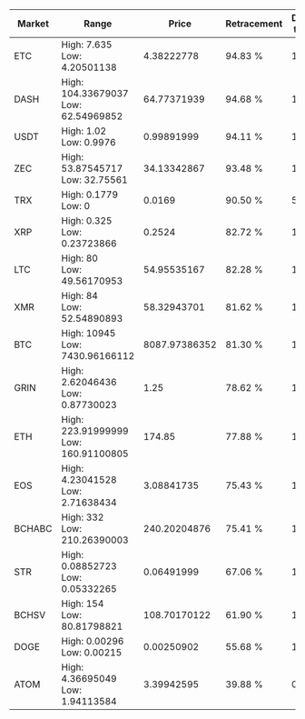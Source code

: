 | Market | Range | Price| Retracement | Doubles to 50% |
| --- | --- | --- | --- | --- |
| ETC | High: 7.635<br />Low: 4.20501138 | 4.38222778 | 94.83 % | 1.35 |
| DASH | High: 104.33679037<br />Low: 62.54969852 | 64.77371939 | 94.68 % | 1.29 |
| USDT | High: 1.02<br />Low: 0.9976 | 0.99891999 | 94.11 % | 1.01 |
| ZEC | High: 53.87545717<br />Low: 32.75561 | 34.13342867 | 93.48 % | 1.27 |
| TRX | High: 0.1779<br />Low: 0 | 0.0169 | 90.50 % | 5.26 |
| XRP | High: 0.325<br />Low: 0.23723866 | 0.2524 | 82.72 % | 1.11 |
| LTC | High: 80<br />Low: 49.56170953 | 54.95535167 | 82.28 % | 1.18 |
| XMR | High: 84<br />Low: 52.54890893 | 58.32943701 | 81.62 % | 1.17 |
| BTC | High: 10945<br />Low: 7430.96166112 | 8087.97386352 | 81.30 % | 1.14 |
| GRIN | High: 2.62046436<br />Low: 0.87730023 | 1.25 | 78.62 % | 1.40 |
| ETH | High: 223.91999999<br />Low: 160.91100805 | 174.85 | 77.88 % | 1.10 |
| EOS | High: 4.23041528<br />Low: 2.71638434 | 3.08841735 | 75.43 % | 1.12 |
| BCHABC | High: 332<br />Low: 210.26390003 | 240.20204876 | 75.41 % | 1.13 |
| STR | High: 0.08852723<br />Low: 0.05332265 | 0.06491999 | 67.06 % | 1.09 |
| BCHSV | High: 154<br />Low: 80.81798821 | 108.70170122 | 61.90 % | 1.08 |
| DOGE | High: 0.00296<br />Low: 0.00215 | 0.00250902 | 55.68 % | 1.02 |
| ATOM | High: 4.36695049<br />Low: 1.94113584 | 3.39942595 | 39.88 % | 0.00 |
